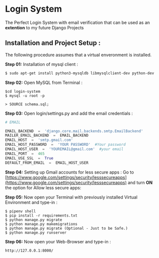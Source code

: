 # Login System

The Perfect Login System with email verification that can be used as an **extention** to my future Django Projects

## Installation and Project Setup :

The following procedure assumes that a virtual enveronment is installed.

**Step 01:** Installation of mysql client :
```bash
$ sudo apt-get install python3-mysqldb libmysqlclient-dev python-dev
```
**Step 02:**  Open MySQL from Terminal :
```
$cd login-system
$ mysql -u root -p

> SOURCE schema.sql;
```
**Step 03:**  Open login/settings.py and add the email credentials :

```python
# EMAIL

EMAIL_BACKEND  =  'django.core.mail.backends.smtp.EmailBackend'
MAILER_EMAIL_BACKEND  =  EMAIL_BACKEND
EMAIL_HOST  =  'smtp.gmail.com'
EMAIL_HOST_PASSWORD  =  'YOUR PASSWORD'  #Your password
EMAIL_HOST_USER  =  'YOUREMAIL@gmail.com'  #your email
EMAIL_PORT  =  465
EMAIL_USE_SSL  =  True
DEFAULT_FROM_EMAIL  =  EMAIL_HOST_USER
```
**Step 04:**  Setting up Gmail accounts for less secure apps :
 Go to [https://www.google.com/settings/security/lesssecureapps](https://www.google.com/settings/security/lesssecureapps) and turn **ON** the option for Allow less secure apps: 


**Step 05:**  Now open your Terminal with previously installed Virtual Environment and type-in :
```
$ pipenv shell
$ pip install -r requirements.txt
$ python manage.py migrate
$ python manage.py makemigrations
$ python manage.py migrate (Optional - Just to be Safe.)
$ python manage.py runserver 

```

**Step 06:**  Now open your Web-Browser and type-in :

```
http://127.0.0.1:8000/
```